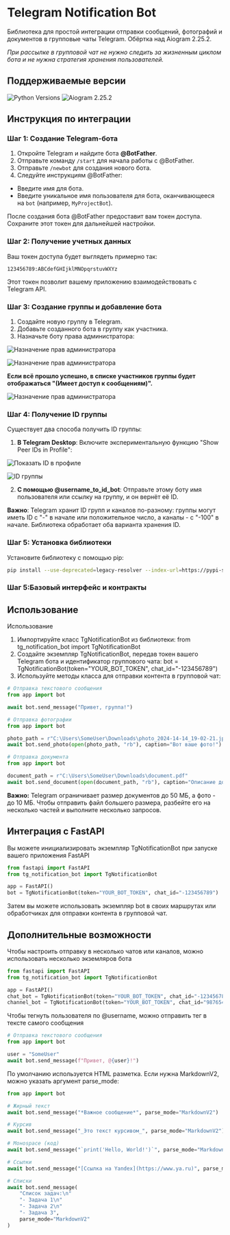 # Telegram Notification Bot

Библиотека для простой интеграции отправки сообщений, фотографий и документов в групповые чаты Telegram.
Обёртка над Aiogram 2.25.2.

_При рассылке в групповой чат не нужно следить за жизненным циклом бота
и не нужна стратегия хранения пользователей._

## Поддерживаемые версии

![Python Versions](https://img.shields.io/badge/Python-3.8--3.12-black?style=for-the-badge)
![Aiogram 2.25.2](https://img.shields.io/badge/aiogram-2.25.2-black?style=for-the-badge)

## Инструкция по интеграции

### Шаг 1: Создание Telegram-бота

1. Откройте Telegram и найдите бота **@BotFather**.
2. Отправьте команду `/start` для начала работы с @BotFather.
3. Отправьте `/newbot` для создания нового бота.
4. Следуйте инструкциям @BotFather:
  - Введите имя для бота.
  - Введите уникальное имя пользователя для бота, оканчивающееся на `bot` (например, `MyProjectBot`).

После создания бота @BotFather предоставит вам токен доступа. Сохраните этот токен для дальнейшей настройки.

### Шаг 2: Получение учетных данных

Ваш токен доступа будет выглядеть примерно так:

```
123456789:ABCdefGHIjklMNOpqrstuvWXYz
```

Этот токен позволит вашему приложению взаимодействовать с Telegram API.

### Шаг 3: Создание группы и добавление бота

1. Создайте новую группу в Telegram.
2. Добавьте созданного бота в группу как участника.
3. Назначьте боту права администратора:

![Назначение прав администратора](docs/1.png)

![Назначение прав администратора](docs/2.png)

**Если всё прошло успешно, в списке участников группы будет отображаться "(Имеет доступ к сообщениям)".**

![Назначение прав администратора](docs/3.png)

### Шаг 4: Получение ID группы

Существует два способа получить ID группы:

1. **В Telegram Desktop**: Включите экспериментальную функцию "Show Peer IDs in Profile":

![Показать ID в профиле](docs/4.png)

![ID группы](docs/5.png)

2. **С помощью @username_to_id_bot**: Отправьте этому боту имя пользователя или ссылку на группу, и он вернёт её ID.

**Важно**: Telegram хранит ID групп и каналов по-разному: группы могут иметь
ID с "-" в начале или положительное число, а каналы - с "-100" в начале.
Библиотека обработает оба варианта хранения ID.

### Шаг 5: Установка библиотеки

Установите библиотеку с помощью pip:

```bash
pip install --use-deprecated=legacy-resolver --index-url=https://pypi-server.cism-ms.ru/ tg_notification_bot
```

### Шаг 5:Базовый интерфейс и контракты

## Использование

Использование

1. Импортируйте класс TgNotificationBot из библиотеки:
   from tg_notification_bot import TgNotificationBot
2. Создайте экземпляр TgNotificationBot, передав токен вашего Telegram бота и идентификатор группового чата:
   bot = TgNotificationBot(token="YOUR_BOT_TOKEN", chat_id="-123456789")
3. Используйте методы класса для отправки контента в групповой чат:

```python
# Отправка текстового сообщения
from app import bot

await bot.send_message("Привет, группа!")
```

```python
# Отправка фотографии
from app import bot

photo_path = r"C:\Users\SomeUser\Downloads\photo_2024-14-14_19-02-21.jpg"
await bot.send_photo(open(photo_path, "rb"), caption="Вот ваше фото!")
```

```python
# Отправка документа
from app import bot

document_path = r"C:\Users\SomeUser\Downloads\document.pdf"
await bot.send_document(open(document_path, "rb"), caption="Описание документа")
```
**Важно:** Telegram ограничивает размер документов до 50 МБ, а фото - до 10 МБ.
Чтобы отправить файл большего размера, разбейте его на несколько частей и выполните несколько запросов.

## Интеграция с FastAPI

Вы можете инициализировать экземпляр TgNotificationBot при запуске вашего приложения FastAPI
```python
from fastapi import FastAPI
from tg_notification_bot import TgNotificationBot

app = FastAPI()
bot = TgNotificationBot(token="YOUR_BOT_TOKEN", chat_id="-123456789")
```
Затем вы можете использовать экземпляр bot в своих маршрутах или обработчиках для отправки контента в групповой чат.

## Дополнительные возможности

Чтобы настроить отправку в несколько чатов или каналов, можно использовать несколько экземляров бота
```python
from fastapi import FastAPI
from tg_notification_bot import TgNotificationBot

app = FastAPI()
chat_bot = TgNotificationBot(token="YOUR_BOT_TOKEN", chat_id="-123456789")
channel_bot = TgNotificationBot(token="YOUR_BOT_TOKEN", chat_id="98765432")
```

Чтобы тегнуть пользователя по @username, можно отправить тег в тексте самого сообщения
```python
# Отправка текстового сообщения
from app import bot

user = "SomeUser"
await bot.send_message(f"Привет, @{user}!")
```

По умолчанию используется HTML разметка. Если нужна MarkdownV2, можно указать аргумент parse_mode:
```python
from app import bot

# Жирный текст
await bot.send_message("*Важное сообщение*", parse_mode="MarkdownV2")

# Курсив
await bot.send_message("_Это текст курсивом_", parse_mode="MarkdownV2")

# Монospace (код)
await bot.send_message("`print('Hello, World!')`", parse_mode="MarkdownV2")

# Ссылки
await bot.send_message("[Ссылка на Yandex](https://www.ya.ru)", parse_mode="MarkdownV2")

# Списки
await bot.send_message(
    "Список задач:\n"
    "- Задача 1\n"
    "- Задача 2\n"
    "- Задача 3",
    parse_mode="MarkdownV2"
)
```
